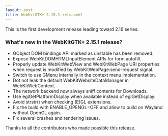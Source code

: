 ```yaml
---
layout: post
title: WebKitGTK+ 2.15.1 released!
---
```


This is the first development release leading toward 2.16 series.

### What's new in the WebKitGTK+ 2.15.1 release?

 - GObject DOM bindings API marked as unstable has been removed.
 - Expose WebKitDOMHTMLInputElement APIs for form autofill.
 - Properly update WebKitWebView and WebKitWebPage URI properties when request is modified by
   WebKitWebPage:send-request signal.
 - Switch to use GMenu internally in the context menu implementation.
 - Dot not leak the default WebKitWebsiteDataManager in WebKitWebContext.
 - The network backend now always sniff contents for Downloads.
 - Use eglGetPlatformDisplay when available instead of eglGetDisplay.
 - Avoid strstr() when checking (E)GL extensions.
 - Fix the build with ENABLE_OPENGL=OFF and allow to build on Wayland without OpenGL again.
 - Fix several crashes and rendering issues.

Thanks to all the contributors who made possible this release.